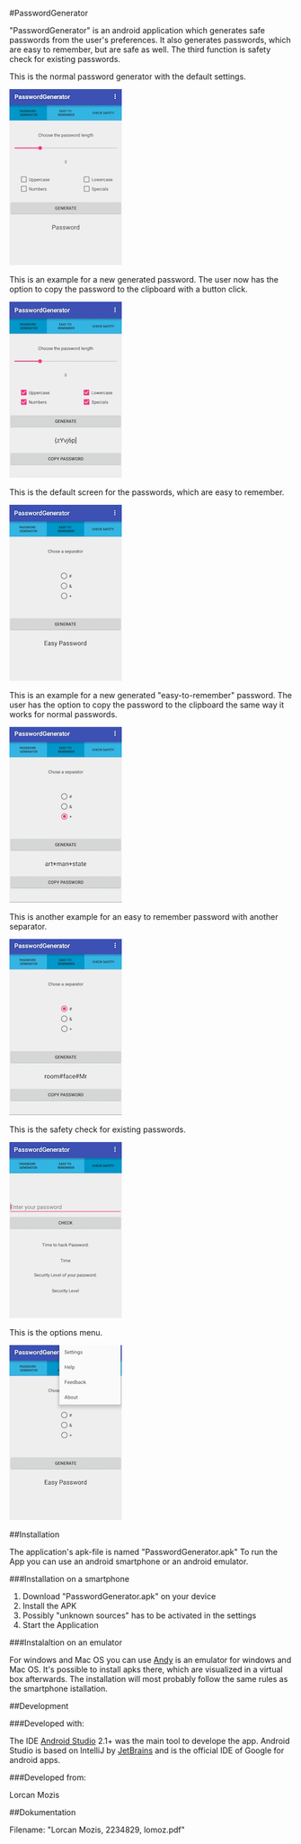 #PasswordGenerator

"PasswordGenerator" is an android application which generates safe passwords from the user's preferences.
It also generates passwords, which are easy to remember, but are safe as well.
The third function is safety check for existing passwords.

This is the normal password generator with the default settings.

![](1.jpg "Normal password generator")


This is an example for a new generated password. The user now has the option to copy the password to the clipboard with a button click.

![](5.jpg "Normal password example")


This is the default screen for the passwords, which are easy to remember.

![](2.jpg "Easy password generator")


This is an example for a new generated "easy-to-remember" password. The user has the option to copy the password to the clipboard the same way it works for normal passwords.

![](6.jpg "Easy password example1")


This is another example for an easy to remember password with another separator.

![](7.jpg "Easy password example2")


This is the safety check for existing passwords.

![](3.jpg "Safety Check")


This is the options menu.

![](4.jpg "Options Menu")


##Installation

The application's apk-file is named "PasswordGenerator.apk"
To run the App you can use an android smartphone or an android emulator.

###Installation on a smartphone

1. Download "PasswordGenerator.apk" on your device
2. Install the APK
3. Possibly "unknown sources" has to be activated in the settings
4. Start the Application

###Instalaltion on an emulator

For windows and Mac OS you can use 
[Andy](http://www.andyroid.net) is an emulator for windows and Mac OS. It's possible to install apks there, which are visualized in a virtual box afterwards.
The installation will most probably follow the same rules as the smartphone istallation.

##Development

###Developed with:

The IDE [Android Studio](https://developer.android.com/studio/index.html) 2.1+ was the main tool to develope the app. 
Android Studio is based on IntelliJ by [JetBrains](https://www.jetbrains.com) and is the official IDE of Google for android apps.

###Developed from:

Lorcan Mozis

##Dokumentation

Filename: "Lorcan Mozis, 2234829, lomoz.pdf"


